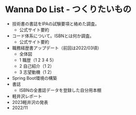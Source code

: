 # Wanna Do List - つくりたいもの
- 技術書の書誌をIPAの試験要項と絡めた調査。
  - 公式サイト要約
- コード体系について。ISBNとは何か調査。
  - 公式サイト要約
- 職務経歴書アップデート（前回は2022/03頃）
  - 全体図
  - 1 職歴（1 2 3 4 5）
  - 2 自己紹介（1 2）
  - 3 志望動機（1 2）
- Spring Boot環境の構築
- 書誌
  - ISBNの全書誌データを登録した自分用本棚
- 軽井沢レポート
- 2023軽井沢の発表
- 2022/11
